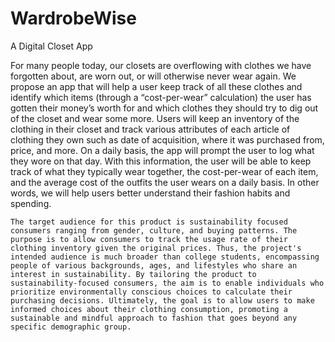 # WardrobeWise
A Digital Closet App

  For many people today, our closets are overflowing with clothes we have forgotten about, are worn out, or will otherwise never wear again. We propose an app that will help a user keep track of all these clothes and identify which items (through a “cost-per-wear” calculation) the user has gotten their money’s worth for and which clothes they should try to dig out of the closet and wear some more. Users will keep an inventory of the clothing in their closet and track various attributes of each article of clothing they own such as date of acquisition, where it was purchased from, price, and more. On a daily basis, the app will prompt the user to log what they wore on that day. With this information, the user will be able to keep track of what they typically wear together, the cost-per-wear of each item, and the average cost of the outfits the user wears on a daily basis. In other words, we will help users better understand their fashion habits and spending.

	The target audience for this product is sustainability focused consumers ranging from gender, culture, and buying patterns. The purpose is to allow consumers to track the usage rate of their clothing inventory given the original prices. Thus, the project's intended audience is much broader than college students, encompassing people of various backgrounds, ages, and lifestyles who share an interest in sustainability. By tailoring the product to sustainability-focused consumers, the aim is to enable individuals who prioritize environmentally conscious choices to calculate their purchasing decisions. Ultimately, the goal is to allow users to make informed choices about their clothing consumption, promoting a sustainable and mindful approach to fashion that goes beyond any specific demographic group.
